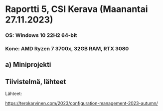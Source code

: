 # Raportti 5, CSI Kerava (Maanantai 27.11.2023)

### OS: Windows 10 22H2 64-bit
### Kone: AMD Ryzen 7 3700x, 32GB RAM, RTX 3080
  
## a) Miniprojekti



## Tiivistelmä, lähteet


Lähteet:

https://terokarvinen.com/2023/configuration-management-2023-autumn/


